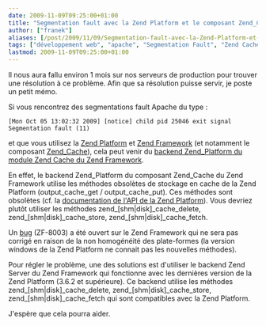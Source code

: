 ```yaml
---
date: 2009-11-09T09:25:00+01:00
title: "Segmentation fault avec la Zend Platform et le composant Zend_Cache du Zend Framework"
author: ["franek"]
aliases: [/post/2009/11/09/Segmentation-fault-avec-la-Zend-Platform-et-le-composant-Zend-Cache-du-Zend-Framework]
tags: ["développement web", "apache", "Segmentation Fault", "Zend Cache", "Zend Framework", "Zend Platform"]
lastmod: 2009-11-09T09:25:00+01:00
---
```

Il nous aura fallu environ 1 mois sur nos serveurs de production pour trouver une résolution à ce problème. Afin que sa résolution puisse servir, je poste un petit mémo.

Si vous rencontrez des segmentations fault Apache du type :

`[Mon Oct 05 13:02:32 2009] [notice] child pid 25046 exit signal Segmentation fault (11)`

et que vous utilisez la [Zend Platform](http://www.zend.com/fr/products/platform/) et [Zend Framework](http://framework.zend.com) (et notamment le composant [Zend\_Cache](http://framework.zend.com/manual/fr/zend.cache.html)), cela peut venir du [backend Zend\_Platform du module Zend Cache du Zend Framework](http://framework.zend.com/manual/en/zend.cache.backends.html#zend.cache.backends.platform).

En effet, le backend Zend\_Platform du composant Zend\_Cache du Zend Framework utilise les méthodes obsolètes de stockage en cache de la Zend Platform (output\_cache\_get / output\_cache\_put). Ces méthodes sont obsolètes (cf. la [documentation de l'API de la Zend Platform](http://files.zend.com/help/Zend-Platform/deprecated_caching_apis_and_directives.htm)). Vous devriez plutôt utiliser les méthodes zend\_\[shm|disk\]\_cache\_delete, zend\_\[shm|disk\]\_cache\_store, zend\_\[shm|disk\]\_cache\_fetch.

Un [bug](http://framework.zend.com/issues/browse/ZF-8003) (ZF-8003) a été ouvert sur le Zend Framework qui ne sera pas corrigé en raison de la non homogénéité des plate-formes (la version windows de la Zend Platform ne connait pas les nouvelles méthodes).

Pour régler le problème, une des solutions est d'utiliser le backend Zend Server du Zend Framework qui fonctionne avec les dernières version de la Zend Platform (3.6.2 et supérieure). Ce backend utilise les méthodes zend\_\[shm|disk\]\_cache\_delete, zend\_\[shm|disk\]\_cache\_store, zend\_\[shm|disk\]\_cache\_fetch qui sont compatibles avec la Zend Platform.

J'espère que cela pourra aider.
